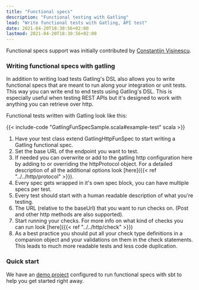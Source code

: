 ```yaml
---
title: "Functional specs"
description: "Functional testing with Gatling"
lead: "Write functional tests with Gatling, API test"
date: 2021-04-20T18:30:56+02:00
lastmod: 2021-04-20T18:30:56+02:00
---
```


Functional specs support was initially contributed by [Constantijn Visinescu](https://github.com/constantijn).

### Writing functional specs with gatling

In addition to writing load tests Gatling's DSL also allows you to write functional specs that are meant to run along
your integration or unit tests. This way you can write end to end tests using Gatling's DSL. This is especially useful
when testing REST APIs but it's designed to work with anything you can retrieve over http.

Functional tests written with Gatling look like this:

{{< include-code "GatlingFunSpecSample.scala#example-test" scala >}}

1. Have your test class extend GatlingHttpFunSpec to start writing a Gatling functional spec.
2. Set the base URL of the endpoint you want to test.
3. If needed you can overwrite or add to the gatling http configuration here by adding to or overriding the httpProtocol object. For a detailed description of all the additional options look [here]({{< ref "../../http/protocol" >}}).
4. Every spec gets wrapped in it's own spec block, you can have multiple specs per test.
5. Every test should start with a human readable description of what you're testing.
6. The URL (relative to the baseUrl) that you want to run checks on. (Post and other http methods are also supported).
7. Start running your checks. For more info on what kind of checks you can run look [here]({{< ref "../../http/check" >}})
8. As a best practice you should put all your check type definitions in a companion object and your validations on them in the check statements. This leads to much more readable tests and less code duplication.

### Quick start

We have an [demo project](https://github.com/gatling/gatling-funspec-demo/) configured to run functional specs with sbt to help you get started right away.
